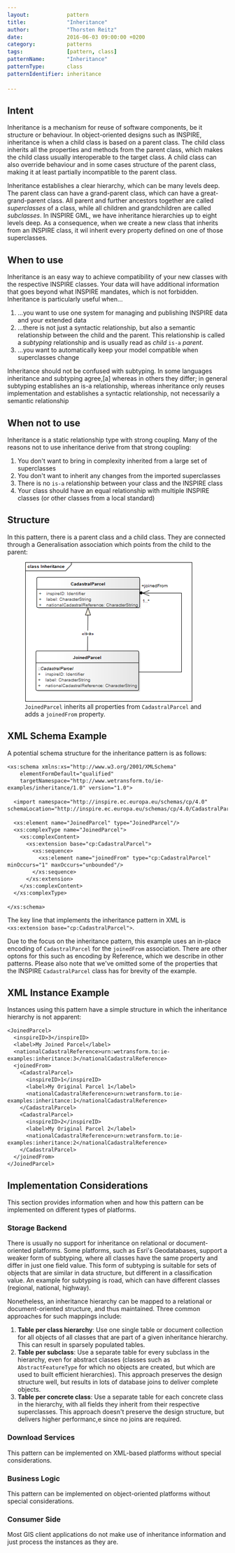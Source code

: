 ```yaml
---
layout:            pattern
title:             "Inheritance"
author:            "Thorsten Reitz"
date:              2016-06-03 09:00:00 +0200
category:          patterns
tags:              [pattern, class]
patternName:       "Inheritance"
patternType:       class
patternIdentifier: inheritance

---
```


## Intent

Inheritance is a mechanism for reuse of software components, be it structure or behaviour. In object-oriented designs such as INSPIRE, inheritance is when a child class is based on a parent class. The child class inherits all the properties and methods from the parent class, which makes the child class usually interoperable to the target class. A child class can also override behaviour and in some cases structure of the parent class, making it at least partially incompatible to the parent class.

Inheritance establishes a clear hierarchy, which can be many levels deep. The parent class can have a grand-parent class, which can have a great-grand-parent class. All parent and further ancestors together are called *superclasses* of a class, while all children and grandchildren are called *subclasses*. In INSPIRE GML, we have inheritance hierarchies up to eight levels deep. As a consequence, when we create a new class that inherits from an INSPIRE class, it wil inherit every property defined on one of those superclasses.

## When to use

Inheritance is an easy way to achieve compatibility of your new classes with the respective INSPIRE classes. Your data will have additional information that goes beyond what INSPIRE mandates, which is not forbidden. Inheritance is particularly useful when...

1. ...you want to use one system for managing and publishing INSPIRE data and your extended data
1. ...there is not just a syntactic relationship, but also a semantic relationship between the child and the parent. This relationship is called a *subtyping* relationship and is usually read as *child* ```is-a``` *parent*.
1. ...you want to automatically keep your model compatible when superclasses change

Inheritance should not be confused with subtyping. In some languages inheritance and subtyping agree,[a] whereas in others they differ; in general subtyping establishes an is-a relationship, whereas inheritance only reuses implementation and establishes a syntactic relationship, not necessarily a semantic relationship

## When not to use

Inheritance is a static relationship type with strong coupling. Many of the reasons not to use inheritance derive from that strong coupling:

1. You don't want to bring in complexity inherited from a large set of superclasses
1. You don't want to inherit any changes from the imported superclasses
1. There is no ```is-a``` relationship between your class and the INSPIRE class
1. Your class should have an equal relationship with multiple INSPIRE classes (or other classes from a local standard)

## Structure

In this pattern, there is a parent class and a child class. They are connected through a Generalisation association which points from the child to the parent:

<figure class="figure" style="margin-bottom: 20px">
    <img src="/patterns/images/inheritance.png" class="figure-img img-fluid img-rounded" title="A matching table">
    <figcaption class="figure-caption small"><code>JoinedParcel</code> inherits all properties from <code>CadastralParcel</code> and adds a <code>joinedFrom</code> property.</figcaption>
</figure>

## XML Schema Example

A potential schema structure for the inheritance pattern is as follows:

    <xs:schema xmlns:xs="http://www.w3.org/2001/XMLSchema" 
        elementFormDefault="qualified" 
        targetNamespace="http://www.wetransform.to/ie-examples/inheritance/1.0" version="1.0">
      
      <import namespace="http://inspire.ec.europa.eu/schemas/cp/4.0" schemaLocation="http://inspire.ec.europa.eu/schemas/cp/4.0/CadastralParcels.xsd"/>

      <xs:element name="JoinedParcel" type="JoinedParcel"/>
      <xs:complexType name="JoinedParcel">
        <xs:complexContent>
          <xs:extension base="cp:CadastralParcel">
            <xs:sequence>
              <xs:element name="joinedFrom" type="cp:CadastralParcel" minOccurs="1" maxOccurs="unbounded"/>
            </xs:sequence>
          </xs:extension>
        </xs:complexContent>
      </xs:complexType>
      
    </xs:schema>

The key line that implements the inheritance pattern in XML is ```<xs:extension base="cp:CadastralParcel">```.

Due to the focus on the inheritance pattern, this example uses an in-place encoding of ```CadastralParcel``` for the ```joinedFrom``` association. There are other optons for this such as encoding by Reference, which we describe in other patterns. Please also note that we've omitted some of the properties that the INSPIRE ```CadastralParcel``` class has for brevity of the example.

## XML Instance Example

Instances using this pattern have a simple structure in which the inheritance hierarchy is not apparent:

    <JoinedParcel>
      <inspireID>3</inspireID>
      <label>My Joined Parcel</label>
      <nationalCadastralReference>urn:wetransform.to:ie-examples:inheritance:3</nationalCadastralReference>
      <joinedFrom>
        <CadastralParcel>
          <inspireID>1</inspireID>
          <label>My Original Parcel 1</label>
          <nationalCadastralReference>urn:wetransform.to:ie-examples:inheritance:1</nationalCadastralReference>
        </CadastralParcel>
        <CadastralParcel>
          <inspireID>2</inspireID>
          <label>My Original Parcel 2</label>
          <nationalCadastralReference>urn:wetransform.to:ie-examples:inheritance:2</nationalCadastralReference>
        </CadastralParcel>
      </joinedFrom>
    </JoinedParcel>

## Implementation Considerations

This section provides information when and how this pattern can be implemented on different types of platforms.

### Storage Backend

There is usually no support for inheritance on relational or document-oriented platforms. Some platforms, such as Esri's Geodatabases, support a weaker form of subtyping, where all classes have the same property and differ in just one field value. This form of subtyping is suitable for sets of objects that are similar in data structure, but different in a classification value. An example for subtyping is road, which can have different classes (regional, national, highway).
 
Nonetheless, an inheritance hierarchy can be mapped to a relational or document-oriented structure, and thus maintained. Three common approaches for such mappings include:

1. **Table per class hierarchy**: Use one single table or document collection for all objects of all classes that are part of a given inheritance hierarchy. This can result in sparsely populated tables.
1. **Table per subclass**: Use a separate table for every subclass in the hierarchy, even for abstract classes (classes such as ```AbstractFeatureType``` for which no objects are created, but which are used to built efficient hierarchies). This approach preserves the design structure well, but results in lots of database joins to deliver complete objects.
1. **Table per concrete class**: Use a separate table for each concrete class in the hierarchy, with all fields they inherit from their respective superclasses. This approach doesn't preserve the design structure, but delivers higher performanc,e since no joins are required.

### Download Services

This pattern can be implemented on XML-based platforms without special considerations.

### Business Logic

This pattern can be implemented on object-oriented platforms without special considerations.

### Consumer Side

Most GIS client applications do not make use of inheritance information and just process the instances as they are.


